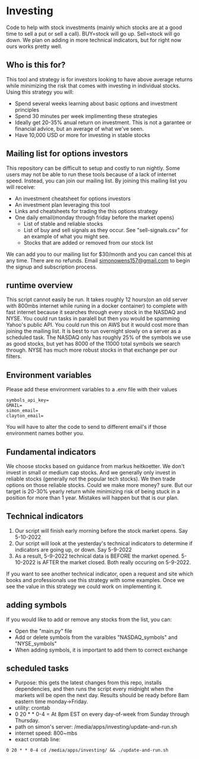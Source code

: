 # Investing
Code to help with stock investments (mainly which stocks are at a good time to sell a put or sell a call). BUY=stock will go up. Sell=stock will go down. We plan on adding in more technical indicators, but for right now ours works pretty well.


## Who is this for?
This tool and strategy is for investors looking to have above average returns while minimizing the risk that comes with investing in individual stocks. Using this strategy you will:
* Spend several weeks learning about basic options and investment principles
* Spend 30 minutes per week implimenting these strategies
* Ideally get 20-35% anual return on investment. This is not a garantee or financial advice, but an average of what we've seen. 
* Have 10,000 USD or more for investing in stable stocks

## Mailing list for options investors
This repository can be difficult to setup and costly to run nightly. Some users may not be able to run these tools because of a lack of internet speed. Instead, 
you can join our mailing list. By joining this mailing list you will receive:
* An investment cheatsheet for options investors
* An investment plan leveraging this tool
* Links and cheatsheets for trading the this options strategy
* One daily email(monday through friday before the market opens)
    * List of stable and reliable stocks
    * List of buy and sell signals as they occur. See "sell-signals.csv" for an example of what you might see.
    * Stocks that are added or removed from our stock list


We can add you to our mailing list for $30/month and you can cancel this at any time. There are no refunds. Email simonowens157@gmail.com to begin the signup and subscription process. 
## runtime overview
This script cannot easily be run. It takes roughly 12 hours(on an old server with 800mbs internet while runing in a docker container) to complete with fast internet because it searches through every stock in the NASDAQ and NYSE. You could run tasks in paralell but then you would be spamming Yahoo's public API. You could run this on AWS but it would cost more than joining the mailing list. It is best to run overnight slowly on a server as a scheduled task. The NASDAQ only has roughly 25% of the symbols we use as good stocks, but yet has 8000 of the 11000 total symbols we search through. NYSE has much more robust stocks in that exchange per our filters. 
## Environment variables
Please add these environment variables to a .env file with their values
```
symbols_api_key=
GMAIL=
simon_email=
clayton_email=
```
You will have to alter the code to send to different email's if those environment names bother you.

## Fundamental indicators
We choose stocks based on guidance from markus heitkoetter. We don't invest in small or medium cap stocks. And we generally only invest in reliable stocks (generally not the popular tech stocks). We then trade options on those reliable stocks. Could we make more money? sure. But our target is 20-30% yearly return while minimizing risk of being stuck in a position for more than 1 year. Mistakes will happen but that is our plan.
## Technical indicators
1. Our script will finish early morning before the stock market opens. Say 5-10-2022
2. Our script will look at the yesterday's technical indicators to determine if indicators are going up, or down. Say 5-9-2022
3. As a result, 5-9-2022 technical data is BEFORE the market opened. 5-10-2022 is AFTER the market closed. Both really occuring on 5-9-2022. 


If you want to see another technical indicator, open a request and site which books and professionals use this strategy with some examples. Once we see the value in this strategy we could work on implementing it.
## adding symbols
If you would like to add or remove any stocks from the list, you can:
* Open the "main.py" file
* Add or delete symbols from the varaibles "NASDAQ_symbols" and "NYSE_symbols"
* When adding symbols, it is important to add them to correct exchange

## scheduled tasks
* Purpose: this gets the latest changes from this repo, installs dependencies, and then runs the script every midnight when the markets will be open the next day. Results should be ready before 8am eastern time monday->Friday.
* utility: crontab
* 0 20 * * 0-4      = At 8pm EST on every day-of-week from Sunday through Thursday.
* path on simon's server: /media/apps/investing/update-and-run.sh
* internet speed: 800~mbs
* exact crontab line:
```
0 20 * * 0-4 cd /media/apps/investing/ && ./update-and-run.sh
```